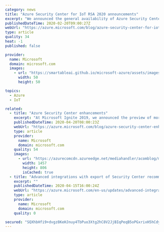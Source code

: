 ```yaml
---
category: news
title: "Azure Security Center for IoT RSA 2020 announcements"
excerpt: "We announced the general availability of Azure Security Center for IoT in July 2019. Since then, we have seen a lot of interest from both our customers and partners. Our team has been working on enhancing the capabilities we offer our customers to secure their IoT solutions. As our team gets ready to"
publishedDateTime: 2020-02-20T09:00:27Z
webUrl: "https://azure.microsoft.com/blog/azure-security-center-for-iot-rsa-2020-announcements/"
type: article
quality: 34
heat: -1
published: false

provider:
  name: Microsoft
  domain: microsoft.com
  images:
    - url: "https://smartableai.github.io/microsoft-azure/assets/images/organizations/microsoft.com-50x50.jpg"
      width: 50
      height: 50

topics:
  - Azure
  - IoT

related:
  - title: "Azure Security Center enhancements"
    excerpt: "At Microsoft Ignite 2019, we announced the preview of more than 15 new features. This blog provides an update for the features that are now generally available to our customers.\r\n\r\nAs the world comes together to combat COVID-19, and remote work becomes a critical capability for many companies, it’s extremely"
    publishedDateTime: 2020-04-20T08:00:23Z
    webUrl: "https://azure.microsoft.com/blog/azure-security-center-enhancements/"
    type: article
    provider:
      name: Microsoft
      domain: microsoft.com
    quality: 54
    images:
      - url: "https://azurecomcdn.azureedge.net/mediahandler/acomblog/media/Default/blog/44928849-f16e-4a7f-8071-456c1f340ec3.png"
        width: 1457
        height: 806
        isCached: true
  - title: "Advanced integrations with export of Security Center recommendations and alerts"
    excerpt: ""
    publishedDateTime: 2020-04-15T16:00:24Z
    webUrl: "https://azure.microsoft.com/en-us/updates/advanced-integrations-with-export-of-security-center-recommendations-and-alerts/"
    type: article
    provider:
      name: Microsoft
      domain: microsoft.com
    quality: 0

secured: "SQXhbHfi9+dvgz8KeHJnuy4TbPuo3Xtg2hC8V2JjBIqPeqB5oPGxrixH5hCdyJGA/rFRsuWj+7ydLCLn2cPV77NBgDJW/llC4gYfQ4vDyr+uT+xoG5i3aiMDuwLOOYtClxoIpc+OAGH1uWOctGwLU5xdFkfokO7JlsH/QVQiLa00rdgagKmJpbPo9gyyVij0R2uDaU0fCzNTmyaTGHdpd5iGfgXZizW+vm5WpdYvGVWUQDmKrSVNryo2CxACqt3wVe21Gl9Dq+ePX+7w05gz7vpH5AVOnF2rmVrlbLyW1Y4KtCcLKStABVtpxWLilDmFSIdgwzGG/EGVDpJ2J4FhaQ==;ox29DYJAfdjTfUW4PtOeag=="
---
```


